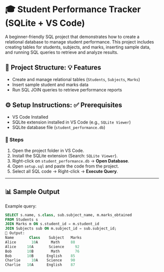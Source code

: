 # 🎓 Student Performance Tracker (SQLite + VS Code)
A beginner-friendly SQL project that demonstrates how to create a relational database to manage student performance. This project includes creating tables for students, subjects, and marks, inserting sample data, and running SQL queries to retrieve and analyze results.

## 📁 Project Structure: 💡 Features

- Create and manage relational tables (`Students`, `Subjects`, `Marks`)
- Insert sample student and marks data
- Run SQL JOIN queries to retrieve performance reports

## ⚙️ Setup Instructions: ✅ Prerequisites

- VS Code Installed
- SQLite extension installed in VS Code (e.g., `SQLite Viewer`)
- SQLite database file (`student_performance.db`)

### 🚀 Steps

1. Open the project folder in VS Code.
2. Install the SQLite extension (Search: `SQLite Viewer`).
3. Right-click on `student_performance.db` → **Open Database**.
4. Open `setup.sql` and paste the code from the project.
5. Select all SQL code → Right-click → **Execute Query**.

---

## 📊 Sample Output

Example query:

```sql
SELECT s.name, s.class, sub.subject_name, m.marks_obtained
FROM Students s
JOIN Marks m ON s.student_id = m.student_id
JOIN Subjects sub ON m.subject_id = sub.subject_id;
🔽 Output:
Name	   Class   	Subject	  Marks
Alice	    10A	     Math  	  88
Alice     10A	    Science 	92
Bob	      10B	     Math	    76
Bob	      10B	   English	  85
Charlie  	10A    Science	  90
Charlie	  10A	   English	  87
